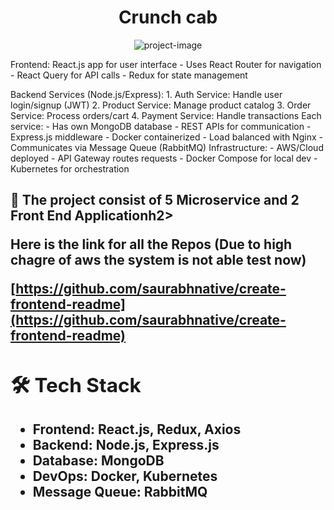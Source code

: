 <h1 align="center" id="title">Crunch cab</h1>

<p align="center"><img src="https://i.postimg.cc/NFRrZr8q/Screenshot-2024-11-21-201716.jpg" alt="project-image"></p>

<p id="description"> Frontend: React.js app for user interface - Uses React Router for navigation - React Query for API calls - Redux for state management 
  
  Backend Services (Node.js/Express): 1. Auth Service: Handle user login/signup (JWT) 2. Product Service: Manage product catalog 3. Order Service: Process orders/cart 4. Payment Service: Handle transactions Each service: - Has own MongoDB database - REST APIs for communication - Express.js middleware - Docker containerized - Load balanced with Nginx - Communicates via Message Queue (RabbitMQ) Infrastructure: - AWS/Cloud deployed - API Gateway routes requests - Docker Compose for local dev - Kubernetes for orchestration</p>

<h2>🚀 The project consist of 5 Microservice and 2 Front End Applicationh2>
<p>Here is the link for all the Repos (Due to high chagre of aws the system is not able test now)</p>

[https://github.com/saurabhnative/create-frontend-readme](https://github.com/saurabhnative/create-frontend-readme)

<div class="tech-stack">
    <h2>🛠 Tech Stack</h2>
    <ul>
      <li><strong>Frontend:</strong> React.js, Redux, Axios</li>
      <li><strong>Backend:</strong> Node.js, Express.js</li>
      <li><strong>Database:</strong> MongoDB</li>
      <li><strong>DevOps:</strong> Docker, Kubernetes</li>
      <li><strong>Message Queue:</strong> RabbitMQ</li>
    </ul>
  </div>
